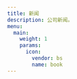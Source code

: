 ```yaml
---
title: 新闻
description: 公司新闻。
menu:
  main:
    weight: 1
    params:
      icon:
        vendor: bs
        name: book
---
```

